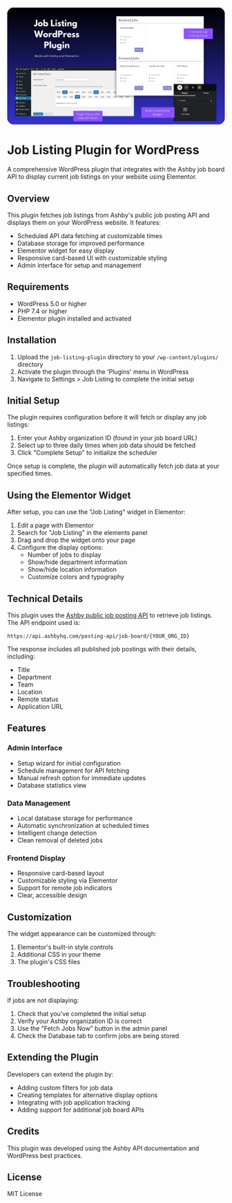 ![Image showing screenshots of plugin](Job-Listing-WordPress.webp)

# Job Listing Plugin for WordPress

A comprehensive WordPress plugin that integrates with the Ashby job board API to display current job listings on your website using Elementor.

## Overview

This plugin fetches job listings from Ashby's public job posting API and displays them on your WordPress website. It features:

- Scheduled API data fetching at customizable times
- Database storage for improved performance
- Elementor widget for easy display
- Responsive card-based UI with customizable styling
- Admin interface for setup and management

## Requirements

- WordPress 5.0 or higher
- PHP 7.4 or higher
- Elementor plugin installed and activated

## Installation

1. Upload the `job-listing-plugin` directory to your `/wp-content/plugins/` directory
2. Activate the plugin through the 'Plugins' menu in WordPress
3. Navigate to Settings > Job Listing to complete the initial setup

## Initial Setup

The plugin requires configuration before it will fetch or display any job listings:

1. Enter your Ashby organization ID (found in your job board URL)
2. Select up to three daily times when job data should be fetched
3. Click "Complete Setup" to initialize the scheduler

Once setup is complete, the plugin will automatically fetch job data at your specified times.

## Using the Elementor Widget

After setup, you can use the "Job Listing" widget in Elementor:

1. Edit a page with Elementor
2. Search for "Job Listing" in the elements panel
3. Drag and drop the widget onto your page
4. Configure the display options:
   - Number of jobs to display
   - Show/hide department information
   - Show/hide location information
   - Customize colors and typography

## Technical Details

This plugin uses the [Ashby public job posting API](https://developers.ashbyhq.com/docs/public-job-posting-api#example) to retrieve job listings. The API endpoint used is:

```
https://api.ashbyhq.com/posting-api/job-board/{YOUR_ORG_ID}
```

The response includes all published job postings with their details, including:

- Title
- Department
- Team
- Location
- Remote status
- Application URL

## Features

### Admin Interface

- Setup wizard for initial configuration
- Schedule management for API fetching
- Manual refresh option for immediate updates
- Database statistics view

### Data Management

- Local database storage for performance
- Automatic synchronization at scheduled times
- Intelligent change detection
- Clean removal of deleted jobs

### Frontend Display

- Responsive card-based layout
- Customizable styling via Elementor
- Support for remote job indicators
- Clear, accessible design

## Customization

The widget appearance can be customized through:

1. Elementor's built-in style controls
2. Additional CSS in your theme
3. The plugin's CSS files

## Troubleshooting

If jobs are not displaying:

1. Check that you've completed the initial setup
2. Verify your Ashby organization ID is correct
3. Use the "Fetch Jobs Now" button in the admin panel
4. Check the Database tab to confirm jobs are being stored

## Extending the Plugin

Developers can extend the plugin by:

- Adding custom filters for job data
- Creating templates for alternative display options
- Integrating with job application tracking
- Adding support for additional job board APIs

## Credits

This plugin was developed using the Ashby API documentation and WordPress best practices.

## License

MIT License
